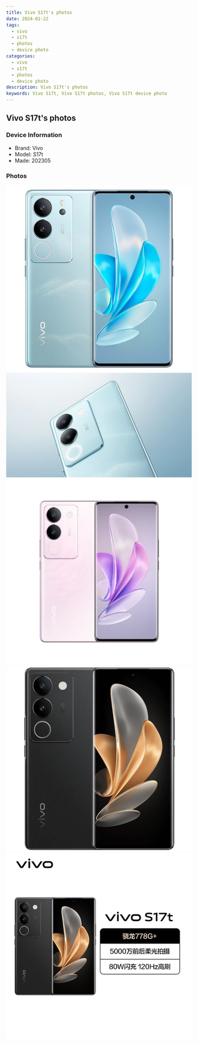 ```yaml
---
title: Vivo S17t's photos
date: 2024-02-22
tags: 
  - vivo
  - s17t
  - photos
  - device photo
categories: 
  - vivo
  - s17t
  - photos
  - device photo
description: Vivo S17t's photos
keywords: Vivo S17t, Vivo S17t photos, Vivo S17t device photo
---
```


## Vivo S17t's photos

### Device Information

- Brand: Vivo
- Model: S17t
- Made: 202305

### Photos

![/images/best-assets/devices/vivo/vivo-s17t/1.jpg](/images/best-assets/devices/vivo/vivo-s17t/1.jpg)
![/images/best-assets/devices/vivo/vivo-s17t/2.jpg](/images/best-assets/devices/vivo/vivo-s17t/2.jpg)
![/images/best-assets/devices/vivo/vivo-s17t/3.jpg](/images/best-assets/devices/vivo/vivo-s17t/3.jpg)
![/images/best-assets/devices/vivo/vivo-s17t/4.jpg](/images/best-assets/devices/vivo/vivo-s17t/4.jpg)
![/images/best-assets/devices/vivo/vivo-s17t/5.jpg](/images/best-assets/devices/vivo/vivo-s17t/5.jpg)
